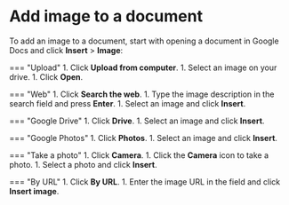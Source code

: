 # Add image to a document

To add an image to a document, start with opening a document in Google Docs and click **Insert** > **Image**:

=== "Upload"
    1. Click **Upload from computer**.
    1. Select an image on your drive.
    1. Click **Open**.

=== "Web"
    1. Click **Search the web**.
    1. Type the image description in the search field and press **Enter**.
    1. Select an image and click **Insert**.

=== "Google Drive"
    1. Click **Drive**.
    1. Select an image and click **Insert**.

=== "Google Photos"
    1. Click **Photos**.
    1. Select an image and click **Insert**.

=== "Take a photo"
    1. Click **Camera**.
    1. Click the **Camera** icon to take a photo.
    1. Select a photo and click **Insert**.

=== "By URL"
    1. Сlick **By URL**.
    1. Enter the image URL in the field and click **Insert image**.